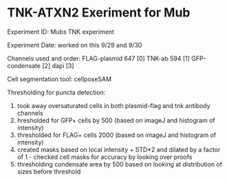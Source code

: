 # TNK-ATXN2 Exeriment for Mub

Experiment ID: Mubs TNK experiment

Experiment Date: worked on this 9/29 and 9/30

Channels used and order: 
FLAG-plasmid 647 [0]
TNK-ab 594 [1]
GFP-condensate [2]
dapi [3]

Cell segmentation tool: cellposeSAM

Thresholding for puncta detection:
1. took away oversaturated cells in both plasmid-flag and tnk antibody channels
2. hresholded for GFP+ cells by 500 (based on imageJ and histogram of intensity)
3. thresholded for FLAG+ cells 2000 (based on imageJ and histogram of intensity)
4. created masks based on local intensity + STD*2 and dilated by a factor of 1 - checked cell masks for accuracy by looking over proofs
5. thresholding condensate area by 500 based on looking at distribution of sizes before threshold 
